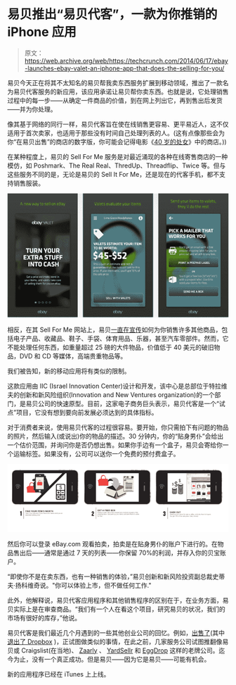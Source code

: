 # 易贝推出“易贝代客”，一款为你推销的 iPhone 应用 

> 原文：<https://web.archive.org/web/https://techcrunch.com/2014/06/17/ebay-launches-ebay-valet-an-iphone-app-that-does-the-selling-for-you/>

易贝今天正在将其不太知名的易贝帮我卖东西服务扩展到移动领域，推出了一款名为易贝代客服务的新应用，该应用承诺让易贝帮你卖东西。也就是说，它处理销售过程中的每一步——从确定一件商品的价值，到在网上列出它，再到售出后发货——并为你处理。

像其基于网络的同行一样，易贝代客旨在使在线销售更容易、更平易近人，这不仅适用于首次卖家，也适用于那些没有时间自己处理列表的人。(这有点像那些会为你“在易贝出售”的商店的数字版，你可能会记得电影《[40 岁的处女](https://web.archive.org/web/20230130100805/http://en.wikiquote.org/wiki/The_40-Year-Old_Virgin)》中的商店。))

在某种程度上，易贝的 Sell For Me 服务是对最近涌现的各种在线寄售商店的一种模仿，如 Poshmark、The Real Real、ThredUp、Threadflip、Twice 等。但与这些服务不同的是，无论是易贝的 Sell It For Me，还是现在的代客手机，都不支持销售服装。

![Screen Shot 2014-06-17 at 2.47.48 PM](img/01ddd252c97103b5892e72c930607843.png)

相反，在其 Sell For Me 网站上，易贝[一直在宣传](https://web.archive.org/web/20230130100805/http://sellforme.ebay.com/home?_trksid=p2059161.l5350)如何为你销售许多其他商品，包括电子产品、收藏品、鞋子、手袋、体育用品、乐器，甚至汽车零部件。然而，它不能处理任何东西，如重量超过 25 磅的大件物品，价值低于 40 美元的破旧物品，DVD 和 CD 等媒体，高端贵重物品等。

我们被告知，新的移动应用将有类似的限制。

这款应用由 IIC (Israel Innovation Center)设计和开发，该中心是总部位于特拉维夫的创新和新风险组织(Innovation and New Ventures organization)的一个部门，是易贝公司的快速原型。目前，这家电子商务巨头表示，易贝代客是一个“试点”项目，它没有想到要向前发展必须达到的具体指标。

对于消费者来说，使用易贝代客的过程很容易。要开始，你只需拍下有问题的物品的照片，然后输入(或说出)你的物品的描述。30 分钟内，你的“贴身男仆”会给出一个估价范围，并询问你是否仍想出售。如果你手边有一个盒子，易贝会寄给你一个运输标签。如果没有，公司可以送你一个免费的预付费盒子。

![Screen Shot 2014-06-17 at 2.51.15 PM](img/9836f74b557bad3c8a1a03410067bdcb.png)

然后你可以登录 eBay.com 观看拍卖，拍卖是在贴身男仆的账户下进行的。在物品售出后——通常是通过 7 天的列表——你保留 70%的利润，并存入你的贝宝账户。

“即使你不是在卖东西，也有一种销售的体验，”易贝创新和新风险投资副总裁史蒂夫·扬科维奇说。"你可以体验上市，但不做任何工作."

此外，他解释说，易贝代客应用程序和其他销售程序的区别在于，在业务方面，易贝实际上是在审查商品。“我们有一个人在看这个项目，研究易贝的状况，我们的市场有很好的库存，”他说。

易贝代客是我们最近几个月遇到的一些其他创业公司的回忆。例如，[出售了](https://web.archive.org/web/20230130100805/https://techcrunch.com/2013/09/24/sold-the-app-that-sells-your-stuff-for-you-arrives-on-android/)(其中[退出了 Dropbox](https://web.archive.org/web/20230130100805/https://techcrunch.com/2013/11/04/dropbox-snatches-up-sold-the-service-that-simplifies-selling-online-to-help-it-build-a-new-mystery-ecommerce-product/) )，正试图做类似的事情，在此之前，几家服务公司试图推翻像易贝或 Craigslist(在当地)、 [Zaarly](https://web.archive.org/web/20230130100805/https://techcrunch.com/2013/03/09/zaarly-shutters-its-reverse-craigslist-marketplace-goes-all-in-on-virtual-storefronts-as-co-founder-exits/) 、 [YardSellr](https://web.archive.org/web/20230130100805/https://techcrunch.com/2013/02/11/yardsellr-the-ebay-for-facebook-becomes-the-latest-casualty-in-social-local-commerce/) 和 [EggDrop](https://web.archive.org/web/20230130100805/https://techcrunch.com/2012/10/11/mobile-marketplace-eggdrop-shuts-down-following-craigslist-cd-but-says-slow-growth-to-blame/) 这样的老牌公司。迄今为止，没有一个真正成功。但是易贝——因为它是易贝——可能有机会。

新的应用程序已经在 iTunes 上上线。